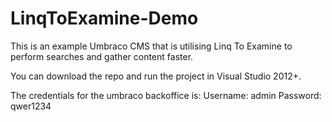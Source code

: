 # LinqToExamine-Demo
This is an example Umbraco CMS that is utilising Linq To Examine to perform searches and gather content faster.

You can download the repo and run the project in Visual Studio 2012+.

The credentials for the umbraco backoffice is:
Username: admin
Password: qwer1234
